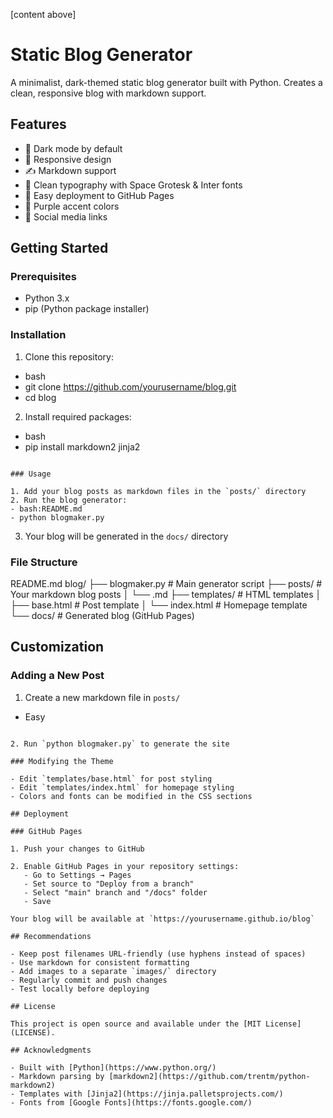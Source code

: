 [content above]
# Static Blog Generator

A minimalist, dark-themed static blog generator built with Python. Creates a clean, responsive blog with markdown support.

## Features

- 🌙 Dark mode by default
- 📱 Responsive design
- ✍️ Markdown support
- 🎨 Clean typography with Space Grotesk & Inter fonts
- 🚀 Easy deployment to GitHub Pages
- 💜 Purple accent colors
- 🔗 Social media links

## Getting Started

### Prerequisites

- Python 3.x
- pip (Python package installer)

### Installation

1. Clone this repository:
- bash
- git clone https://github.com/yourusername/blog.git
- cd blog
2. Install required packages:
- bash
- pip install markdown2 jinja2
```

### Usage

1. Add your blog posts as markdown files in the `posts/` directory
2. Run the blog generator:
- bash:README.md
- python blogmaker.py
```

3. Your blog will be generated in the `docs/` directory

### File Structure
README.md
blog/
├── blogmaker.py # Main generator script
├── posts/ # Your markdown blog posts
│ └── .md
├── templates/ # HTML templates
│ ├── base.html # Post template
│ └── index.html # Homepage template
└── docs/ # Generated blog (GitHub Pages)
## Customization

### Adding a New Post

1. Create a new markdown file in `posts/`


- Easy

```

2. Run `python blogmaker.py` to generate the site

### Modifying the Theme

- Edit `templates/base.html` for post styling
- Edit `templates/index.html` for homepage styling
- Colors and fonts can be modified in the CSS sections

## Deployment

### GitHub Pages

1. Push your changes to GitHub

2. Enable GitHub Pages in your repository settings:
   - Go to Settings → Pages
   - Set source to "Deploy from a branch"
   - Select "main" branch and "/docs" folder
   - Save

Your blog will be available at `https://yourusername.github.io/blog`

## Recommendations

- Keep post filenames URL-friendly (use hyphens instead of spaces)
- Use markdown for consistent formatting
- Add images to a separate `images/` directory
- Regularly commit and push changes
- Test locally before deploying

## License

This project is open source and available under the [MIT License](LICENSE).

## Acknowledgments

- Built with [Python](https://www.python.org/)
- Markdown parsing by [markdown2](https://github.com/trentm/python-markdown2)
- Templates with [Jinja2](https://jinja.palletsprojects.com/)
- Fonts from [Google Fonts](https://fonts.google.com/)











































































































































































































































































































































































































































































































































































































































































































































































































































































































































































































































































































































































































































































































































































































































